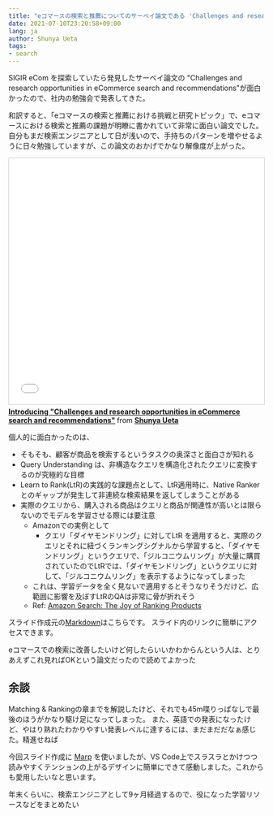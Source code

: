 ```yaml
---
title: "eコマースの検索と推薦についてのサーベイ論文である 'Challenges and research opportunities in eCommerce search and recommendations' を社内勉強会で発表した"
date: 2021-07-10T23:20:58+09:00
lang: ja
author: Shunya Ueta
tags:
- search
---
```


SIGIR eCom を探索していたら発見したサーベイ論文の "Challenges and research opportunities in eCommerce search and recommendations"が面白かったので、社内の勉強会で発表してきた。

和訳すると、「eコマースの検索と推薦における挑戦と研究トピック」で、eコマースにおける検索と推薦の課題が明瞭に書かれていて非常に面白い論文でした。
自分もまだ検索エンジニアとして日が浅いので、手持ちのパターンを増やせるように日々勉強していますが、この論文のおかげでかなり解像度が上がった。

<iframe src="//www.slideshare.net/slideshow/embed_code/key/sOhCWPToy6AIL1" width="595" height="485" frameborder="0" marginwidth="0" marginheight="0" scrolling="no" style="border:1px solid #CCC; border-width:1px; margin-bottom:5px; max-width: 100%;" allowfullscreen> </iframe> <div style="margin-bottom:5px"> <strong> <a href="//www.slideshare.net/shunyaueta/introducing-challenges-and-research-opportunities-in-ecommerce-search-and-recommendations" title="Introducing &quot;Challenges and research opportunities in eCommerce search and recommendations&quot;" target="_blank">Introducing &quot;Challenges and research opportunities in eCommerce search and recommendations&quot;</a> </strong> from <strong><a href="https://www.slideshare.net/shunyaueta" target="_blank">Shunya Ueta</a></strong> </div>

個人的に面白かったのは、

- そもそも、顧客が商品を検索するというタスクの奥深さと面白さが知れる
- Query Understanding は、非構造なクエリを構造化されたクエリに変換するのが究極的な目標
- Learn to Rank(LtR)の実践的な課題点として、LtR適用時に、Native Ranker とのギャップが発生して非連続な検索結果を返してしまうことがある
- 実際のクエリから、購入される商品はクエリと商品が関連性が高いとは限らないのでモデルを学習させる際には要注意
    - Amazonでの実例として
        - クエリ「ダイヤモンドリング」に対してLtR を適用すると、実際のクエリとそれに紐づくランキングシグナルから学習すると、「ダイヤモンドリング」というクエリで、「ジルコニウムリング」が大量に購買されていたのでLtRでは、「ダイヤモンドリング」というクエリに対して、「ジルコニウムリング」を表示するようになってしまった
    - これは、学習データを全く見ないで適用するとそうなりそうだけど、広範囲に影響を及ぼすLtRのQAは非常に骨が折れそう
    - Ref: [Amazon Search: The Joy of Ranking Products](https://www.amazon.science/publications/amazon-search-the-joy-of-ranking-products)


スライド作成元の[Markdown](https://github.com/hurutoriya/deck/blob/main/challenges-and-research-opportunities-in-eCommerce%20search-and-recommendations/challenges-and-research-opportunities-in-eCommerce-search-and-recommendations.md)はこちらです。
スライド内のリンクに簡単にアクセスできます。

eコマースでの検索に改善したいけど何したらいいかわからんという人は、とりあえずこれ見ればOKという論文だったので読めてよかった

## 余談

Matching & Rankingの章までを解説したけど、それでも45m喋りっぱなしで最後のほうがかなり駆け足になってしまった。
また、英語での発表になったけど、やはり熟れたわかりやすい発表レベルに達するには、まだまだだなぁ感じた。精進せねば


今回スライド作成に [Marp](https://marp.app/) を使いましたが、VS Code上でスラスラとかけつつ読みやすくテンションの上がるデザインに簡単にできて感動しました。これからも愛用したいなと思います。

年末くらいに、検索エンジニアとして9ヶ月経過するので、役になった学習リソースなどをまとめたい